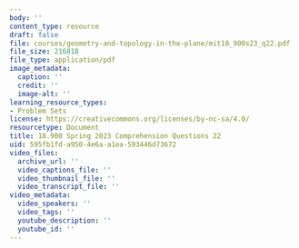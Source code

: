 ```yaml
---
body: ''
content_type: resource
draft: false
file: courses/geometry-and-topology-in-the-plane/mit18_900s23_q22.pdf
file_size: 216818
file_type: application/pdf
image_metadata:
  caption: ''
  credit: ''
  image-alt: ''
learning_resource_types:
- Problem Sets
license: https://creativecommons.org/licenses/by-nc-sa/4.0/
resourcetype: Document
title: 18.900 Spring 2023 Comprehension Questions 22
uid: 595fb1fd-a950-4e6a-a1ea-593446d73672
video_files:
  archive_url: ''
  video_captions_file: ''
  video_thumbnail_file: ''
  video_transcript_file: ''
video_metadata:
  video_speakers: ''
  video_tags: ''
  youtube_description: ''
  youtube_id: ''
---
```

